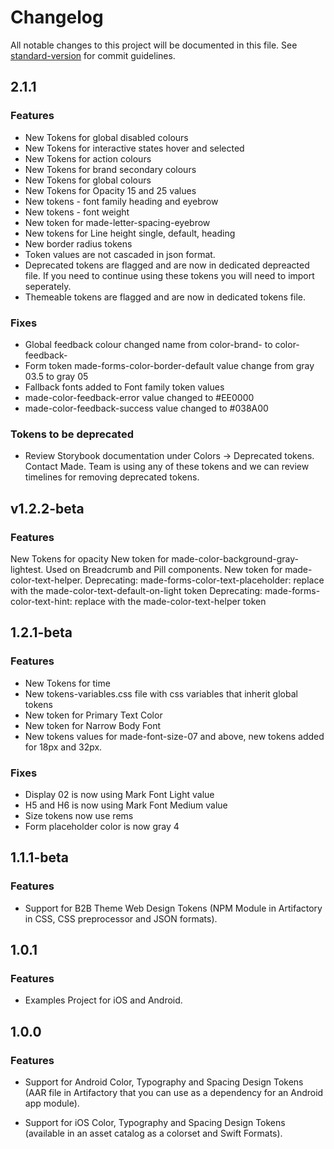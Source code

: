 # Changelog

All notable changes to this project will be documented in this file. See [standard-version](https://github.com/conventional-changelog/standard-version) for commit guidelines.

## 2.1.1 

### Features

* New Tokens for global disabled colours
* New Tokens for interactive states hover and selected
* New Tokens for action colours
* New Tokens for brand secondary colours
* New Tokens for global colours
* New Tokens for Opacity 15 and 25 values
* New tokens - font family heading and eyebrow
* New tokens - font weight
* New token for made-letter-spacing-eyebrow
* New tokens for Line height single, default, heading
* New border radius tokens 
* Token values are not cascaded in json format.
* Deprecated tokens are flagged and are now in dedicated depreacted file. If you need to continue using these tokens you will need to import seperately. 
* Themeable tokens are flagged and are now in dedicated tokens file.

### Fixes

* Global feedback colour changed name from color-brand- to color-feedback-
* Form token made-forms-color-border-default value change from gray 03.5 to gray 05
* Fallback fonts added to Font family token values
* made-color-feedback-error value changed to #EE0000
* made-color-feedback-success value changed to #038A00


### Tokens to be deprecated

 * Review Storybook documentation under Colors -> Deprecated tokens. 
 Contact Made. Team is using any of these tokens and we can review timelines for removing deprecated tokens.


## v1.2.2-beta

### Features


New Tokens for opacity
New token for made-color-background-gray-lightest. Used on Breadcrumb and Pill components.
New token for made-color-text-helper.
Deprecating: made-forms-color-text-placeholder: replace with the made-color-text-default-on-light token
Deprecating: made-forms-color-text-hint: replace with the made-color-text-helper token

## 1.2.1-beta

### Features

* New Tokens for time
* New tokens-variables.css file with css variables that inherit global tokens
* New token for Primary Text Color
* New token for Narrow Body Font
* New tokens values for made-font-size-07 and above, new tokens added for 18px and 32px. 

### Fixes

* Display 02 is now using Mark Font Light value
* H5 and H6 is now using Mark Font Medium value
* Size tokens now use rems
* Form placeholder color is now gray 4

## 1.1.1-beta

### Features

* Support for B2B Theme Web Design Tokens (NPM Module in Artifactory in CSS, CSS preprocessor and JSON formats).

## 1.0.1

### Features

* Examples Project for iOS and Android.


## 1.0.0

### Features

* Support for Android Color, Typography and Spacing Design Tokens (AAR file in Artifactory that you can use as a dependency for an Android app module).

* Support for iOS Color, Typography and Spacing Design Tokens (available in an asset catalog as a colorset and Swift Formats).
